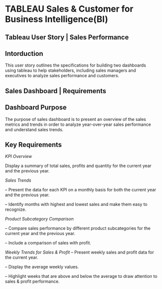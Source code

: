 # TABLEAU Sales & Customer for Business Intelligence(BI)

##                 Tableau User Story | Sales Performance


## Intorduction
This user story outlines the specifications for building two dashboards using tableau to help stakeholders, including sales managers and executives to analyze sales performance and customers. 

##    Sales Dashboard | Requirements
## Dashboard Purpose
The purpose of sales dashboard is to present an overview of the sales metrics and trends in order to analyze year-over-year sales performance and understand sales trends.

##  Key Requirements
*KPI Overview*

Display a summary of total sales, profits and quantity for the current year and the previous year.

*Sales Trends*

 – Present the data for each KPI on a monthly basis for both the current year and the previous year.

 – Identify months with highest and lowest sales and make them easy to recognize.

*Product Subcategory Comparison*

 – Compare sales performance by different product subcategories for the current year and the previous year.

 – Include a comparison of sales with profit.

*Weekly Trends for Sales & Profit*
 – Present weekly sales and profit data for the current year.

 – Display the average weekly values.

 – Highlight weeks that are above and below the average to draw attention to sales & profit performance.
